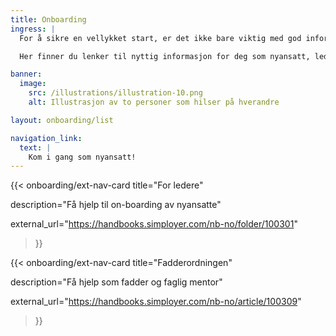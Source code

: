 ```yaml
---
title: Onboarding 
ingress: |
  For å sikre en vellykket start, er det ikke bare viktig med god informasjon til nyansatte, men også tydelige retningslinjer for ledere og faddere/mentorer. En gjennomtenkt onboardingprosess, der alle involverte vet hva som forventes, bidrar til en inkluderende arbeidskultur og legger grunnlaget for mestring og trivsel fra dag én.

  Her finner du lenker til nyttig informasjon for deg som nyansatt, leder, fadder eller mentor hos oss.

banner:
  image:
    src: /illustrations/illustration-10.png
    alt: Illustrasjon av to personer som hilser på hverandre

layout: onboarding/list

navigation_link:
  text: |
    Kom i gang som nyansatt!
---
```


{{< onboarding/ext-nav-card
  title="For ledere"

  description="Få hjelp til on-boarding av nyansatte"

  external_url="https://handbooks.simployer.com/nb-no/folder/100301"
>}}

{{< onboarding/ext-nav-card
  title="Fadderordningen"

  description="Få hjelp som fadder og faglig mentor"

  external_url="https://handbooks.simployer.com/nb-no/article/100309"
>}}

